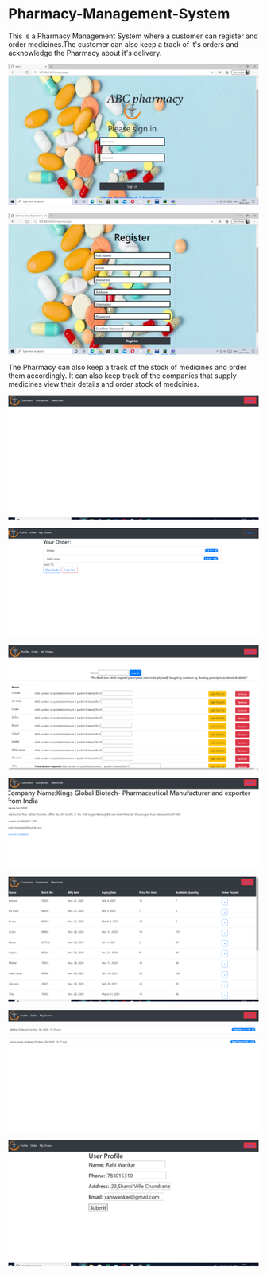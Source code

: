 # Pharmacy-Management-System

This is a Pharmacy Management System where a customer can register and order medicines.The customer can also keep a track of it's orders and acknowledge the 
Pharmacy about it's delivery.





![](images/login2.png)

![](images/register.png)








The Pharmacy can also keep a track of the stock of medicines and order them accordingly.
It can also keep track of the companies that supply medicines view their details and order stock of medcinies.


![](images/five.png)


![](images/four.png)

![](images/one.png)


![](images/seven.png)


![](images/six.png)

![](images/three.png)


![](images/two.png)





